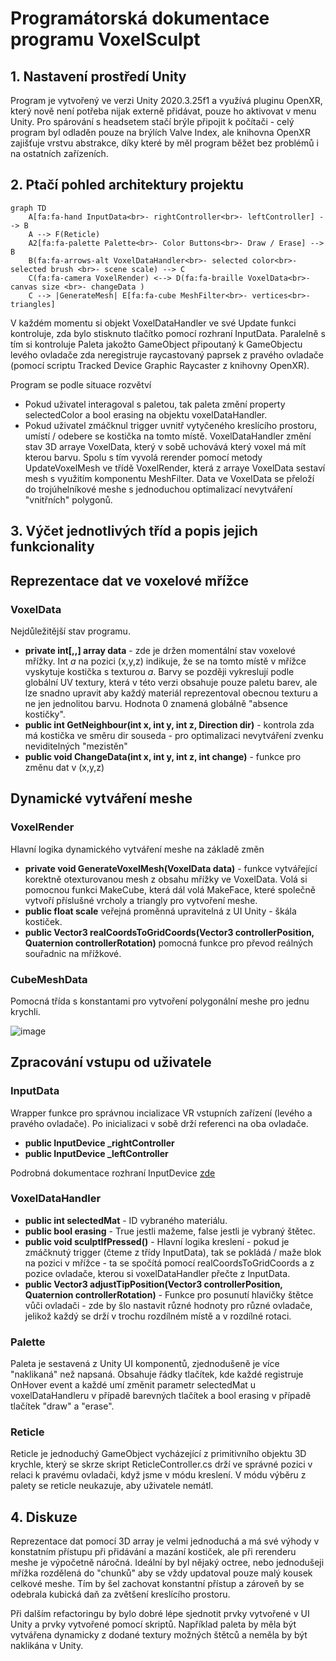 # Programátorská dokumentace programu VoxelSculpt

## 1. Nastavení prostředí Unity
Program je vytvořený ve verzi Unity 2020.3.25f1 a využívá pluginu OpenXR, který nově není potřeba nijak externě přidávat, pouze ho aktivovat v menu Unity. Pro spárování s headsetem stačí brýle připojit k počítači - celý program byl odladěn pouze na brýlích Valve Index, ale knihovna OpenXR zajišťuje vrstvu abstrakce, díky které by měl program běžet bez problémů i na ostatních zařízeních. 

## 2. **Ptačí pohled architektury projektu**
```mermaid
graph TD
    A[fa:fa-hand InputData<br>- rightController<br>- leftController] --> B
    A --> F(Reticle)
    A2[fa:fa-palette Palette<br>- Color Buttons<br>- Draw / Erase] --> B
    B(fa:fa-arrows-alt VoxelDataHandler<br>- selected color<br>- selected brush <br>- scene scale) --> C
    C(fa:fa-camera VoxelRender) <--> D(fa:fa-braille VoxelData<br>- canvas size <br>- changeData )
    C --> |GenerateMesh| E[fa:fa-cube MeshFilter<br>- vertices<br>- triangles]
```
V každém momentu si objekt VoxelDataHandler ve své Update funkci kontroluje, zda bylo stisknuto tlačítko pomocí rozhraní InputData. Paralelně s tím si kontroluje Paleta jakožto GameObject připoutaný k GameObjectu levého ovladače zda neregistruje raycastovaný paprsek z pravého ovladače (pomocí scriptu Tracked Device Graphic Raycaster z knihovny OpenXR).

Program se podle situace rozvětví 
- Pokud uživatel interagoval s paletou, tak paleta změní property selectedColor a bool erasing na objektu voxelDataHandler. 
- Pokud uživatel zmáčknul trigger uvnitř vytyčeného kreslícího prostoru, umístí / odebere se kostička na tomto místě. VoxelDataHandler změní stav 3D arraye VoxelData, který v sobě uchovává který voxel má mít kterou barvu. Spolu s tím vyvolá rerender pomocí metody UpdateVoxelMesh ve třídě VoxelRender, která z arraye VoxelData sestaví mesh s využitím komponentu MeshFilter. Data ve VoxelData se přeloží do trojúhelníkové meshe s jednoduchou optimalizací nevytváření "vnitřních" polygonů. 

## 3. Výčet jednotlivých tříd a popis jejich funkcionality
## Reprezentace dat ve voxelové mřížce
### VoxelData
Nejdůležitější stav programu.
- **private int[,,] array data** - zde je držen momentální stav voxelové mřížky. Int *a* na pozici (x,y,z) indikuje, že se na tomto místě v mřížce vyskytuje kostička s texturou *a*. Barvy se později vykreslují podle globální UV textury, která v této verzi obsahuje pouze paletu barev, ale lze snadno upravit aby každý materiál reprezentoval obecnou texturu a ne jen jednolitou barvu. Hodnota 0 znamená globálně "absence kostičky".
- **public int GetNeighbour(int x, int y, int z, Direction dir)** - kontrola zda má kostička ve směru dir souseda - pro optimalizaci nevytváření zvenku neviditelných "mezistěn"
- **public void ChangeData(int x, int y, int z, int change)** - funkce pro změnu dat v (x,y,z)
## Dynamické vytváření meshe
### VoxelRender
Hlavní logika dynamického vytváření meshe na základě změn 
- **private void GenerateVoxelMesh(VoxelData data)** - funkce vytvářející korektně otexturovanou mesh z obsahu mřížky ve VoxelData. Volá si pomocnou funkci MakeCube, která dál volá MakeFace, které společně vytvoří příslušné vrcholy a triangly pro vytvoření meshe. 
- **public float scale** veřejná proměnná upravitelná z UI Unity - škála kostiček. 
- **public Vector3 realCoordsToGridCoords(Vector3 controllerPosition, Quaternion controllerRotation)** pomocná funkce pro převod reálných souřadnic na mřížkové.
### CubeMeshData
Pomocná třída s konstantami pro vytvoření polygonální meshe pro jednu krychli.

![image](https://user-images.githubusercontent.com/46105170/216971134-7d93164e-6567-49b2-96a3-68e12768c95f.png)

## Zpracování vstupu od uživatele
### InputData
Wrapper funkce pro správnou incializace VR vstupních zařízení (levého a pravého ovladače). Po inicializaci v sobě drží referenci na oba ovladače.

- **public InputDevice _rightController**
- **public InputDevice _leftController**
    
Podrobná dokumentace rozhraní InputDevice [zde](https://docs.unity3d.com/ScriptReference/XR.InputDevice.html)
### VoxelDataHandler
- **public int selectedMat** - ID vybraného materiálu.
- **public bool erasing** - True jestli mažeme, false jestli je vybraný štětec.
- **public void sculptIfPressed()** - Hlavní logika kreslení - pokud je zmáčknutý trigger (čteme z třídy InputData), tak se pokládá / maže blok na pozici v mřížce - ta se spočítá pomocí realCoordsToGridCoords a z pozice ovladače, kterou si voxelDataHandler přečte z InputData. 
- **public Vector3 adjustTipPosition(Vector3 controllerPosition, Quaternion controllerRotation)** - Funkce pro posunutí hlavičky štětce vůči ovladači - zde by šlo nastavit různé hodnoty pro různé ovladače, jelikož každý se drží v trochu rozdílném místě a v rozdílné rotaci.

### Palette
Paleta je sestavená z Unity UI komponentů, zjednodušeně je více "naklikaná" než napsaná. Obsahuje řádky tlačítek, kde každé registruje OnHover event a každé umí změnit parametr selectedMat u voxelDataHandleru v případě barevných tlačítek a bool erasing v případě tlačítek "draw" a "erase". 

### Reticle
Reticle je jednoduchý GameObject vycházející z primitivního objektu 3D krychle, který se skrze skript ReticleController.cs drží ve správné pozici v relaci k pravému ovladači, když jsme v módu kreslení. V módu výběru z palety se reticle neukazuje, aby uživatele nemátl.

## 4. Diskuze
Reprezentace dat pomocí 3D array je velmi jednoduchá a má své výhody v konstatním přístupu při přidávání a mazání kostiček, ale při rerenderu meshe je výpočetně náročná. Ideální by byl nějaký octree, nebo jednodušeji mřížka rozdělená do "chunků" aby se vždy updatoval pouze malý kousek celkové meshe. Tím by šel zachovat konstantní přístup a zároveň by se odebrala kubická daň za zvětšení kreslícího prostoru. 

Při dalším refactoringu by bylo dobré lépe sjednotit prvky vytvořené v UI Unity a prvky vytvořené pomocí skriptů. Například paleta by měla být vytvářena dynamicky z dodané textury možných štětců a neměla by být naklikána v Unity. 
